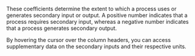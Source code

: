These coefficients determine the extent to which a process uses or generates secondary
input or output. A positive number indicates that a process requires secondary input,
whereas a negative number indicates that a process generates secondary output.

By hovering the cursor over the column headers, you can access supplementary data on
the secondary inputs and their respective units.

